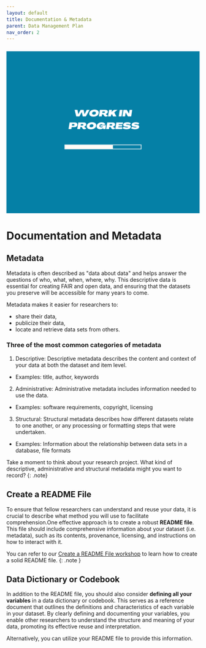 ```yaml
---
layout: default
title: Documentation & Metadata 
parent: Data Management Plan
nav_order: 2
---
```


<p style="margin-top:25px">
<img src="figures/work-in-progress.png" width="600"/>
</p>

# Documentation and Metadata

## Metadata
Metadata is often described as "data about data" and helps answer the questions of who, what, when, where, why. This descriptive data is essential for creating FAIR and open data, and ensuring that the datasets you preserve will be accessible for many years to come.

Metadata makes it easier for researchers to:
- share their data,
- publicize their data,
- locate and retrieve data sets from others.

### Three of the most common categories of metadata
1. Descriptive: Descriptive metadata describes the content and context of your data at both the dataset and item level. 
- Examples: title, author, keywords
2. Administrative: Administrative metadata includes information needed to use the data.
- Examples: software requirements, copyright, licensing
3. Structural: Structural metadata describes how different datasets relate to one another, or any processing or formatting steps that were undertaken.
- Examples: Information about the relationship between data sets in a database, file formats

Take a moment to think about your research project. What kind of descriptive, administrative and structural metadata might you want to record?
{: .note}

## Create a README File
To ensure that fellow researchers can understand and reuse your data, it is crucial to describe what method you will use to facilitate comprehension.One effective approach is to create a robust **README file**. This file should include comprehensive information about your dataset (i.e. metadata), such as its contents, provenance, licensing, and instructions on how to interact with it. 

You can refer to our <a href="03_create_readme.md" target="_blank">Create a README File workshop</a> to learn how to create a solid README file.
{: .note }

## Data Dictionary or Codebook
In addition to the README file, you should also consider **defining all your variables** in a data dictionary or codebook. This serves as a reference document that outlines the definitions and characteristics of each variable in your dataset. By clearly defining and documenting your variables, you enable other researchers to understand the structure and meaning of your data, promoting its effective reuse and interpretation. 

Alternatively, you can utilize your README file to provide this information.


